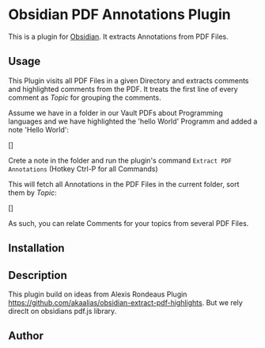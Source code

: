# Obsidian PDF Annotations Plugin

This is a plugin for [Obsidian](https://obsidian.md). It extracts Annotations from PDF Files.  

## Usage

This Plugin visits all PDF Files in a given Directory and extracts comments and highlighted comments from the PDF. It treats the first line of every comment as *Topic* for grouping the comments. 

Assume we have in a folder in our Vault PDFs about Programming languages and we have highlighted the 'hello World' Programm and added a note 'Hello World': 

[]

Crete a note in the folder and run the plugin's command `Extract PDF Annotations` (Hotkey Ctrl-P for all Commands)

This will fetch all Annotations in the PDF Files in the current folder, sort them by *Topic*: 

[]

As such, you can relate Comments for your topics from several PDF Files. 


## Installation

## Description

This plugin build on ideas from Alexis Rondeaus Plugin https://github.com/akaalias/obsidian-extract-pdf-highlights. But we rely direclt on obsidians pdf.js library. 

## Author



